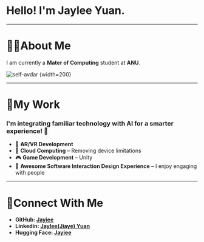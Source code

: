 ﻿# Hello! I'm Jaylee Yuan.

---

# 🐻‍❄️About Me

I am currently a **Mater of Computing** student at **ANU**. 


![self-avdar](https://github.com/Jayiee/SelfImage/blob/main/self-avadar.jpg) {width=200}


---

# 🧠My Work

### I'm integrating familiar technology with AI for a smarter experience! 🥗

- 🚀 **AR/VR Development**
- 💭 **Cloud Computing** – Removing device limitations
- 🎮 **Game Development** – Unity
- 🍻 **Awesome Software Interaction Design Experience** – I enjoy engaging with people

---

# 🍕Connect With Me

- **GitHub: [Jayiee](https://github.com/Jayiee)**
- **Linkedin: [Jaylee(Jiaye) Yuan](https://www.linkedin.com/in/jaylee-jiaye-yuan-88a853252/)**
- **Hugging Face: [Jayiee](https://huggingface.co/Jayiee)**